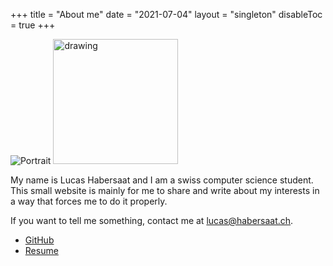 +++
title = "About me"
date = "2021-07-04"
layout = "singleton"
disableToc = true
+++

![Portrait](/images/portrait.png)
<img src="/images/portrait_circle.png" alt="drawing" width="200"/>

My name is Lucas Habersaat and I am a swiss computer science student.
This small website is mainly for me to share and write about my interests in a way that forces me to do it properly.

If you want to tell me something, contact me at <lucas@habersaat.ch>.

- [GitHub](https://github.com/lucashabersaat)
- [Resume](/resume)
